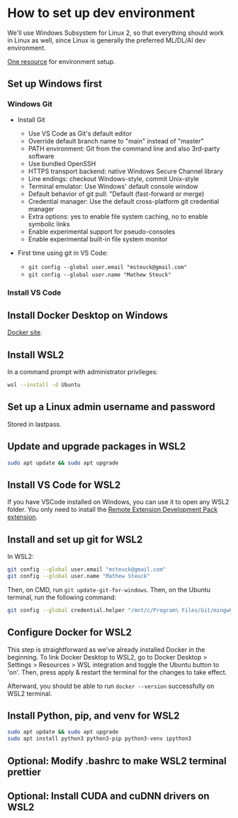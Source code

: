 # How to set up dev environment

We'll use Windows Subsystem for Linux 2, so that everything should work in Linux as well, since Linux is generally the preferred ML/DL/AI dev environment.

[One resource](https://towardsdatascience.com/how-to-create-perfect-machine-learning-development-environment-with-wsl2-on-windows-10-11-2c80f8ea1f31) for environment setup.

## Set up Windows first

### Windows Git

- Install Git
  - Use VS Code as Git's default editor
  - Override default branch name to "main" instead of "master"
  - PATH environment: Git from the command line and also 3rd-party software
  - Use bundled OpenSSH
  - HTTPS transport backend: native Windows Secure Channel library
  - Line endings: checkout Windows-style, commit Unix-style
  - Terminal emulator: Use Windows' default console window
  - Default behavior of git pull: "Default (fast-forward or merge)
  - Credential manager: Use the default cross-platform git credential manager
  - Extra options: yes to enable file system caching, no to enable symbolic links
  - Enable experimental support for pseudo-consoles
  - Enable experimental built-in file system monitor

- First time using git in VS Code:
  - `git config --global user.email "msteuck@gmail.com"`
  - `git config --global user.name "Mathew Steuck"`

### Install VS Code

## Install Docker Desktop on Windows

[Docker site](https://www.docker.com/).

## Install WSL2

In a command prompt with administrator privileges:

```bash
wsl --install -d Ubuntu
```

## Set up a Linux admin username and password

Stored in lastpass.

## Update and upgrade packages in WSL2

```bash
sudo apt update && sudo apt upgrade
```

## Install VS Code for WSL2

If you have VSCode installed on Windows, you can use it to open any WSL2 folder. You only need to install the [Remote Extension Development Pack extension](https://marketplace.visualstudio.com/items?itemName=ms-vscode-remote.vscode-remote-extensionpack).

## Install and set up git for WSL2

In WSL2:

```bash
git config --global user.email "msteuck@gmail.com"
git config --global user.name "Mathew Steuck"
```

Then, on CMD, run `git update-git-for-windows`. Then, on the Ubuntu terminal, run the following command:

```bash
git config --global credential.helper "/mnt/c/Program\ Files/Git/mingw64/bin/git-credential-manager-core.exe"
```

## Configure Docker for WSL2

This step is straightforward as we've already installed Docker in the beginning. To link Docker Desktop to WSL2, go to Docker Desktop > Settings > Resources > WSL integration and toggle the Ubuntu button to 'on'. Then, press apply & restart the terminal for the changes to take effect.

Afterward, you should be able to run `docker --version` successfully on WSL2 terminal.

## Install Python, pip, and venv for WSL2

```bash
sudo apt update && sudo apt upgrade
sudo apt install python3 python3-pip python3-venv ipython3
```

## Optional: Modify .bashrc to make WSL2 terminal prettier

## Optional: Install CUDA and cuDNN drivers on WSL2
